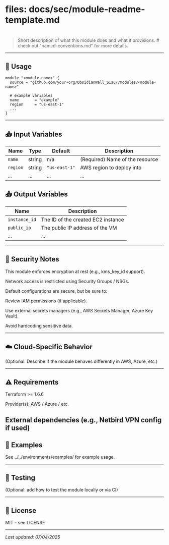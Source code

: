 
# files: docs/sec/module-readme-template.md

# <Module Name>

> Short description of what this module does and what it provisions. # check out "naminf-conventions.md" for more details.

---

## 🚀 Usage

```hcl
module "<module-name>" {
  source = "github.com/your-org/ObsidianWall_SIaC//modules/<module-name>"

  # example variables
  name       = "example"
  region     = "us-east-1"
  ...
}

```
---

## 📥 Input Variables

| Name     | Type   | Default       | Description                     |
| -------- | ------ | ------------- | ------------------------------- |
| `name`   | string | n/a           | (Required) Name of the resource |
| `region` | string | `"us-east-1"` | AWS region to deploy into       |
| ...      | ...    | ...           | ...                             |


## 📤 Output Variables

| Name          | Description                        |
| ------------- | ---------------------------------- |
| `instance_id` | The ID of the created EC2 instance |
| `public_ip`   | The public IP address of the VM    |
| ...           | ...                                |
---

## 🔐 Security Notes

This module enforces encryption at rest (e.g., kms_key_id support).

Network access is restricted using Security Groups / NSGs.

Default configurations are secure, but be sure to:

  Review IAM permissions (if applicable).

  Use external secrets managers (e.g., AWS Secrets Manager, Azure Key Vault).

  Avoid hardcoding sensitive data.

---
## ☁️ Cloud-Specific Behavior

(Optional: Describe if the module behaves differently in AWS, Azure, etc.)

---

## ⚠️ Requirements

Terraform >= 1.6.6

Provider(s): AWS / Azure / etc.

External dependencies (e.g., Netbird VPN config if used)
---

## 📂 Examples

See ../../environments/examples/<module-name> for example usage.

---

## 🧪 Testing

(Optional: add how to test the module locally or via CI)

---

## 📜 License

MIT – see LICENSE 

---

_Last updated: 07/04/2025_
